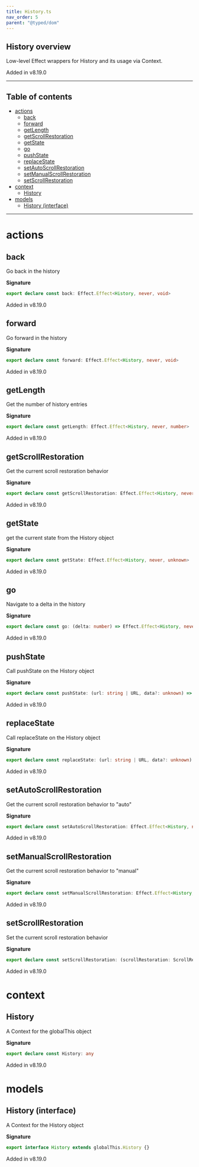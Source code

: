 ```yaml
---
title: History.ts
nav_order: 5
parent: "@typed/dom"
---
```


## History overview

Low-level Effect wrappers for History and its usage via Context.

Added in v8.19.0

---

<h2 class="text-delta">Table of contents</h2>

- [actions](#actions)
  - [back](#back)
  - [forward](#forward)
  - [getLength](#getlength)
  - [getScrollRestoration](#getscrollrestoration)
  - [getState](#getstate)
  - [go](#go)
  - [pushState](#pushstate)
  - [replaceState](#replacestate)
  - [setAutoScrollRestoration](#setautoscrollrestoration)
  - [setManualScrollRestoration](#setmanualscrollrestoration)
  - [setScrollRestoration](#setscrollrestoration)
- [context](#context)
  - [History](#history)
- [models](#models)
  - [History (interface)](#history-interface)

---

# actions

## back

Go back in the history

**Signature**

```ts
export declare const back: Effect.Effect<History, never, void>
```

Added in v8.19.0

## forward

Go forward in the history

**Signature**

```ts
export declare const forward: Effect.Effect<History, never, void>
```

Added in v8.19.0

## getLength

Get the number of history entries

**Signature**

```ts
export declare const getLength: Effect.Effect<History, never, number>
```

Added in v8.19.0

## getScrollRestoration

Get the current scroll restoration behavior

**Signature**

```ts
export declare const getScrollRestoration: Effect.Effect<History, never, ScrollRestoration>
```

Added in v8.19.0

## getState

get the current state from the History object

**Signature**

```ts
export declare const getState: Effect.Effect<History, never, unknown>
```

Added in v8.19.0

## go

Navigate to a delta in the history

**Signature**

```ts
export declare const go: (delta: number) => Effect.Effect<History, never, void>
```

Added in v8.19.0

## pushState

Call pushState on the History object

**Signature**

```ts
export declare const pushState: (url: string | URL, data?: unknown) => Effect.Effect<History, never, void>
```

Added in v8.19.0

## replaceState

Call replaceState on the History object

**Signature**

```ts
export declare const replaceState: (url: string | URL, data?: unknown) => Effect.Effect<History, never, void>
```

Added in v8.19.0

## setAutoScrollRestoration

Get the current scroll restoration behavior to "auto"

**Signature**

```ts
export declare const setAutoScrollRestoration: Effect.Effect<History, never, void>
```

Added in v8.19.0

## setManualScrollRestoration

Get the current scroll restoration behavior to "manual"

**Signature**

```ts
export declare const setManualScrollRestoration: Effect.Effect<History, never, void>
```

Added in v8.19.0

## setScrollRestoration

Set the current scroll restoration behavior

**Signature**

```ts
export declare const setScrollRestoration: (scrollRestoration: ScrollRestoration) => Effect.Effect<History, never, void>
```

Added in v8.19.0

# context

## History

A Context for the globalThis object

**Signature**

```ts
export declare const History: any
```

Added in v8.19.0

# models

## History (interface)

A Context for the History object

**Signature**

```ts
export interface History extends globalThis.History {}
```

Added in v8.19.0
